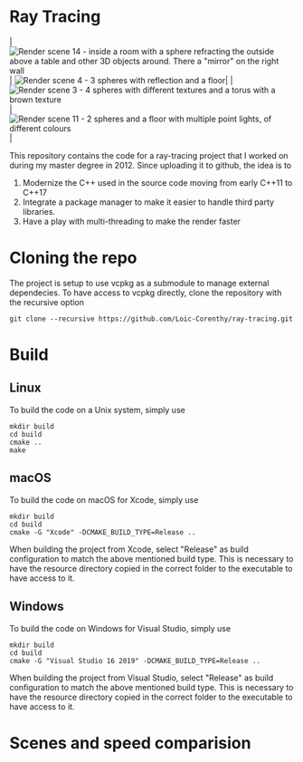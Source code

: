 # Ray Tracing

|![Render scene 14 - inside a room with a sphere refracting the outside above a table and other 3D objects around. There a "mirror" on the right wall](https://github.com/Loic-Corenthy/ray-tracing/blob/main/rendered%20test%20scenes/scene%2014%20-%20single%20thread%20-%202773_3%20seconds.png) | ![Render scene 4 - 3 spheres with reflection and a floor](https://github.com/Loic-Corenthy/ray-tracing/blob/main/rendered%20test%20scenes/scene%204%20-%20single%20thread%20-%209_55434%20seconds.png)|
|![Render scene 3 - 4 spheres with different textures and a torus with a brown texture](https://github.com/Loic-Corenthy/ray-tracing/blob/main/rendered%20test%20scenes/scene%203%20-%20single%20thread%20-%2013_6547%20seconds.png) | ![Render scene 11 - 2 spheres and a floor with multiple point lights, of different colours](https://github.com/Loic-Corenthy/ray-tracing/blob/main/rendered%20test%20scenes/scene%2011%20-%20single%20thread%20-%206_78263%20seconds.png)|

This repository contains the code for a ray-tracing project that I worked on during my master degree in 2012. Since uploading it to github, the idea is to
1. Modernize the C++ used in the source code moving from early C++11 to C++17
2. Integrate a package manager to make it easier to handle third party libraries.
3. Have a play with multi-threading to make the render faster

# Cloning the repo
The project is setup to use vcpkg as a submodule to manage external dependecies. To have access to vcpkg directly, clone the repository with the recursive option
```
git clone --recursive https://github.com/Loic-Corenthy/ray-tracing.git
```

# Build

## Linux
To build the code on a Unix system, simply use
```
mkdir build
cd build
cmake ..
make
```

## macOS
To build the code on macOS for Xcode, simply use
```
mkdir build
cd build
cmake -G "Xcode" -DCMAKE_BUILD_TYPE=Release ..
```

When building the project from Xcode, select "Release" as build configuration to match the above mentioned build type. This is necessary to have the resource directory copied in the correct folder to the executable to have access to it.

## Windows
To build the code on Windows for Visual Studio, simply use
```
mkdir build
cd build
cmake -G "Visual Studio 16 2019" -DCMAKE_BUILD_TYPE=Release ..
```

When building the project from Visual Studio, select "Release" as build configuration to match the above mentioned build type. This is necessary to have the resource directory copied in the correct folder to the executable to have access to it.

# Scenes and speed comparision
